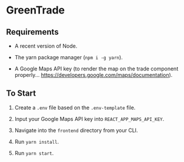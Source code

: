 # GreenTrade

## Requirements

- A recent version of Node.

- The yarn package manager (`npm i -g yarn`).

- A Google Maps API key (to render the map on the trade component properly... https://developers.google.com/maps/documentation).

## To Start

1. Create a `.env` file based on the `.env-template` file.

2. Input your Google Maps API key into `REACT_APP_MAPS_API_KEY`.

3. Navigate into the `frontend` directory from your CLI.

4. Run `yarn install`.

5. Run `yarn start`.
